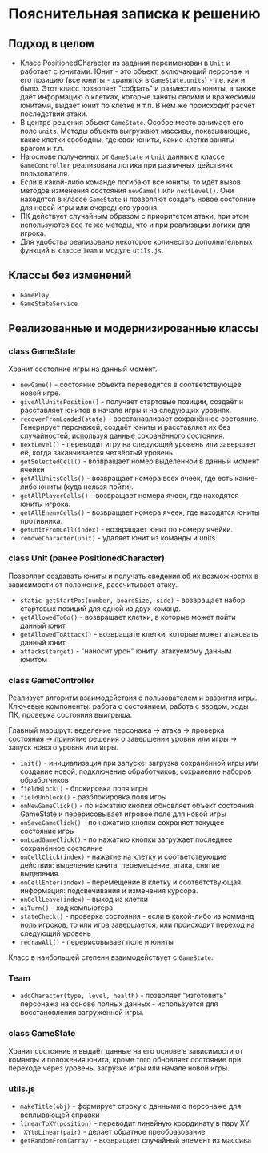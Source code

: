# Пояснительная записка к решению

## Подход в целом
* Класс PositionedCharacter из задания переименован в `Unit` и работает с юнитами. Юнит - это объект, включающий персонаж и его позицию (все юниты - хранятся в `GameState.units`) - т.е. как и было. Этот класс позволяет "собрать" и разместить юниты, а также даёт информацию о клетках, которые заняты своими и вражескими юнитами, выдаёт юнит по клетке и т.п. В нём же происходит расчёт последствий атаки. 
* В центре решения объект `GameState`. Особое место занимает его поле `units`. Методы объекта выгружают массивы, показывающие, какие клетки свободны, где свои юниты, какие клетки заняты врагом и т.п.
* На основе полученных от `GameState` и `Unit` данных в классе `GameController` реализована логика при различных действиях пользователя.
* Если в какой-либо команде погибают все юниты, то идёт вызов методов изменения состояния `newGame()` или `nextLevel()`. Они находятся в классе `GameState` и позволяют создать новое состояние для новой игры или очередного уровня.
* ПК действует случайным образом с приоритетом атаки, при этом используются все те же методы, что и при реализации логики для игрока.
* Для удобства реализовано некоторое количество дополнительных функций в классе `Team` и модуле `utils.js`.

## Классы без изменений

* `GamePlay`
* `GameStateService`

## Реализованные и модернизированные классы

### class GameState
Хранит состояние игры на данный момент.
* `newGame()` - состояние объекта переводится в соответствующее новой игре.
* `giveAllUnitsPosition()` - получает стартовые позиции, создаёт и расставляет юнитов в начале игры и на следующих уровнях.
* `recoverFromLoaded(state)` - восстанавливает сохранённое состояние. Генерирует перснажей, создаёт юниты и расставляет их без случайностей, используя данные сохранённого состояния.
* `nextLevel()` - переводит игру на следующий уровень или завершает её, когда заканчивается четвёртый уровень.
* `getSelectedCell()` - возвращает номер выделенной в данный момент ячейки
* `getAllUnitsCells()` - возвращает номера всех ячеек, где есть какие-либо юниты (куда нельзя пойти).
* `getAllPlayerCells()` - возвращает номера ячеек, где находятся юниты игрока.
* `getAllEnemyCells()` - возвращает номера ячеек, где находятся юниты противника.
* `getUnitFromCell(index)` - возвращает юнит по номеру ячейки.
* `removeCharacter(unit)` - удаляет юнит из команды и units.

### class Unit (ранее PositionedCharacter)
Позволяет создавать юниты и получать сведения об их возможностях в зависимости от положения, рассчитывает атаку.
* `static getStartPos(number, boardSize, side)` - возвращает набор стартовых позиций для одной из двух команд.
* `getAllowedToGo()` - возвращает клетки, в которые может пойти данный юнит.
* `getAllowedToAttack()` - возвращате клетки, которые может атаковать данный юнит.
* `attacks(target)` - "наносит урон" юниту, атакуемому данным юнитом

### class GameController
Реализует алгоритм взаимодействия с пользователем и развития игры. Ключевые компоненты: работа с состоянием, работа с вводом, ходы ПК, проверка состояния выигрыша.

Главный маршрут: веделение персонажа -> атака -> проверка состояния -> принятие решения о завершении уровня или игры -> запуск нового уровня или игры.

* `init()` - инициализация при запуске: загрузка сохранённой игры или создание новой, подключение обработчиков, сохранение наборов обработчиков
* `fieldBlock()` - блокировка поля игры
* `fieldUnblock()` - разблокировка поля игры
* `onNewGameClick()` - по нажатию кнопки обновляет объект состояния GameState и перерисовывает игровое поле для новой игры
* `onSaveGameClick()` - по нажатию кнопки сохраняет текущее состояние игры
* `onLoadGameClick()` - по нажатию кнопки загружает последнее сохранённое состояние
* `onCellClick(index)` - нажатие на клетку и соответствующие действия: выделение юнита, перемещение, атака, снятие выделения.
* `onCellEnter(index)` - перемещение в клетку и соответствующая информация: подсвечивания и изменения курсора.
* `onCellLeave(index)` - выход из клетки
* `aiTurn()` - ход компьютера
* `stateCheck()` - проверка состояния - если в какой-либо из комманд ноль игроков, то или игра завершается, или происходит переход на следующий уровень
* `redrawAll()` - перерисовывает поле и юниты

Класс в наибольшей степени взаимодействует с `GameState`.

### Team
* `addCharacter(type, level, health)` - позволяет "изготовить" персонажа на основе полных данных - используется для восстановления загруженной игры. 

### class GameState

Хранит состояние и выдаёт данные на его основе в зависимости от команды и положения юнита, кроме того обновляет состояние при переходе через уровень, загрузке игры или начале новой игры.

### utils.js
* `makeTitle(obj)` - формирует строку с данными о персонаже для всплывающей справки
* `linearToXY(position)` - переводит линейную координату в пару XY
* ` XYtoLinear(pair)` - делает обратное преобразование
* `getRandomFrom(array)` - возвращает случайный элемент из массива
